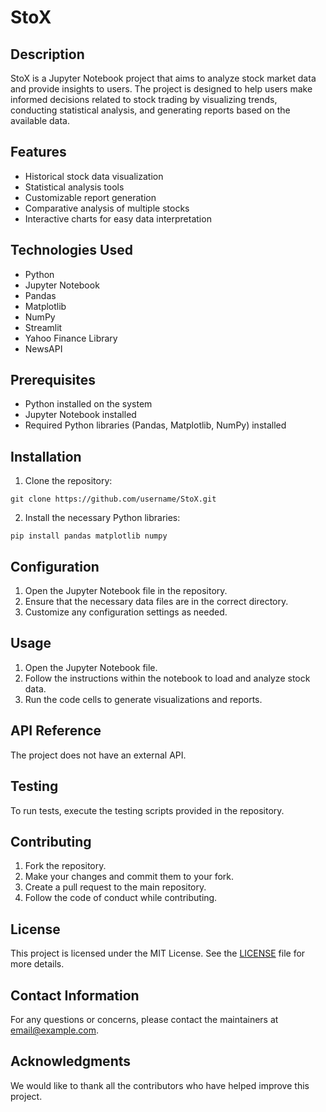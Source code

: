 # StoX

## Description
StoX is a Jupyter Notebook project that aims to analyze stock market data and provide insights to users. The project is designed to help users make informed decisions related to stock trading by visualizing trends, conducting statistical analysis, and generating reports based on the available data.

## Features
- Historical stock data visualization
- Statistical analysis tools
- Customizable report generation
- Comparative analysis of multiple stocks
- Interactive charts for easy data interpretation

## Technologies Used
- Python
- Jupyter Notebook
- Pandas
- Matplotlib
- NumPy
- Streamlit
- Yahoo Finance Library
- NewsAPI

## Prerequisites
- Python installed on the system
- Jupyter Notebook installed
- Required Python libraries (Pandas, Matplotlib, NumPy) installed

## Installation
1. Clone the repository:
```
git clone https://github.com/username/StoX.git
```
2. Install the necessary Python libraries:
```
pip install pandas matplotlib numpy
```

## Configuration
1. Open the Jupyter Notebook file in the repository.
2. Ensure that the necessary data files are in the correct directory.
3. Customize any configuration settings as needed.

## Usage
1. Open the Jupyter Notebook file.
2. Follow the instructions within the notebook to load and analyze stock data.
3. Run the code cells to generate visualizations and reports.

## API Reference
The project does not have an external API.

## Testing
To run tests, execute the testing scripts provided in the repository.

## Contributing
1. Fork the repository.
2. Make your changes and commit them to your fork.
3. Create a pull request to the main repository.
4. Follow the code of conduct while contributing.

## License
This project is licensed under the MIT License. See the [LICENSE](LICENSE) file for more details.

## Contact Information
For any questions or concerns, please contact the maintainers at [email@example.com](mailto:rajan@rajasthan.in).

## Acknowledgments
We would like to thank all the contributors who have helped improve this project.

